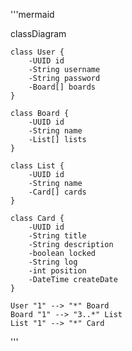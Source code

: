 '''mermaid

classDiagram

    class User {
        -UUID id
        -String username
        -String password
        -Board[] boards
    }

    class Board {
        -UUID id
        -String name
        -List[] lists
    }

    class List {
        -UUID id
        -String name
        -Card[] cards
    }

    class Card {
        -UUID id
        -String title
        -String description
        -boolean locked
        -String log
        -int position
        -DateTime createDate
    }

    User "1" --> "*" Board
    Board "1" --> "3..*" List 
    List "1" --> "*" Card

'''
